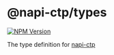 # @napi-ctp/types

[![NPM Version](https://img.shields.io/npm/v/@napi-ctp/types)](https://www.npmjs.com/package/@napi-ctp/types)

The type definition for [napi-ctp](https://github.com/shixiongfei/napi-ctp)
